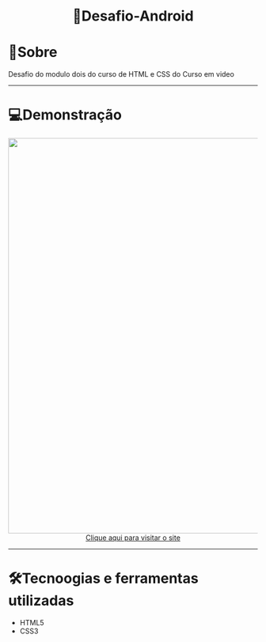 # <div align="center"> 🤖Desafio-Android </div>

<h1> 📖Sobre </h1>

<p> Desafio do modulo dois do curso de HTML e CSS do Curso em video </p> 

<hr>

<h1> 💻Demonstração </h1>

<div align="center"> <img src="https://user-images.githubusercontent.com/103068974/229666151-903ecf6b-8ea9-485d-b826-914fcf82b3fd.png" width="800px" > </div>

<div align="center"> <a href="https://kaiki-oliveira.github.io/Desafio-Android/">Clique aqui para visitar o site</a> </div>

<hr>

<h1> 🛠Tecnoogias e ferramentas utilizadas </h1>
<ul>
  <li> HTML5 </li>
  <li> CSS3 </li>
